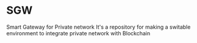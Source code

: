 # SGW
Smart Gateway for Private network
It's a repository for making a switable environment to integrate private network with Blockchain
